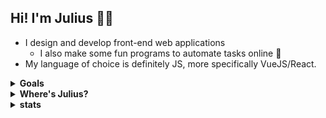 ## Hi! I'm Julius 🏄🏿

* I design and develop front-end web applications
  * I also make some fun programs to automate tasks online 🥰
* My language of choice is definitely JS, more specifically VueJS/React. 

<details>
 <summary><b> Goals</b></summary>
 
 
- [ ] Learn GoLang
- [ ] Learn Java
- [ ] Learn Python
- [ ] Finish my personal site
- [ ] Give you a ~~hug?~~ an e-hug 😊
 </details>

<details> 
 <summary> <b>Where's Julius?</b></summary>
   <ul>
    <li><a href="https://github.com/juuled">Github</a></li>
    <li><a href="https://codepen.io/california">Codepen</a></li>
    <li><a href="https://twitter.com/66744">Twitter</a></li>
    <li><a href="https://medium.com/@unsettling">Medium</a></li>
     <li><a href="https://letterboxd.com/1111/">Letterboxd</a></li>
   </ul>
 </details>
<details>
 <summary> <b> stats </b> </summary>
  
  <img src="https://github-readme-stats.vercel.app/api?username=juuled&show_icons=true&theme=great-gatsby"> </img>
 <br>
</details>


